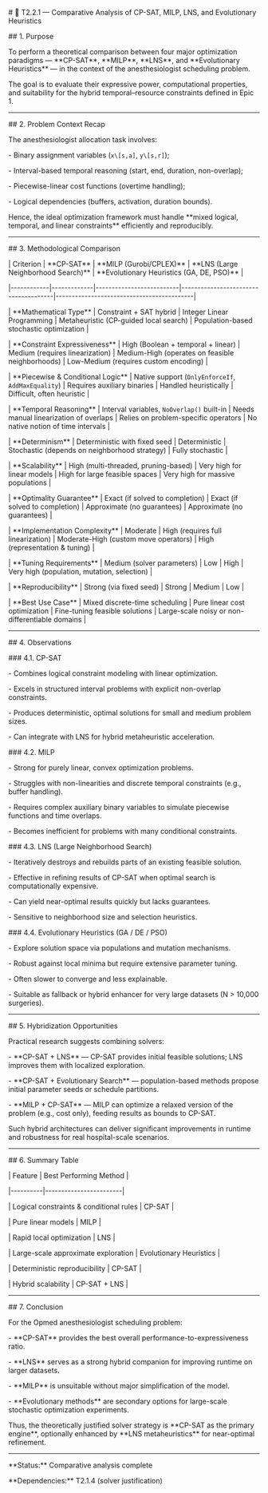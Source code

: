 \# 🧩 T2.2.1 — Comparative Analysis of CP-SAT, MILP, LNS, and Evolutionary Heuristics



\## 1. Purpose

To perform a theoretical comparison between four major optimization paradigms — \*\*CP-SAT\*\*, \*\*MILP\*\*, \*\*LNS\*\*, and \*\*Evolutionary Heuristics\*\* — in the context of the anesthesiologist scheduling problem.

The goal is to evaluate their expressive power, computational properties, and suitability for the hybrid temporal–resource constraints defined in Epic 1.



---



\## 2. Problem Context Recap

The anesthesiologist allocation task involves:

\- Binary assignment variables (`x\[s,a]`, `y\[s,r]`);

\- Interval-based temporal reasoning (start, end, duration, non-overlap);

\- Piecewise-linear cost functions (overtime handling);

\- Logical dependencies (buffers, activation, duration bounds).



Hence, the ideal optimization framework must handle \*\*mixed logical, temporal, and linear constraints\*\* efficiently and reproducibly.



---



\## 3. Methodological Comparison



| Criterion | \*\*CP-SAT\*\* | \*\*MILP (Gurobi/CPLEX)\*\* | \*\*LNS (Large Neighborhood Search)\*\* | \*\*Evolutionary Heuristics (GA, DE, PSO)\*\* |

|------------|-------------|--------------------------|--------------------------------------|-------------------------------------------|

| \*\*Mathematical Type\*\* | Constraint + SAT hybrid | Integer Linear Programming | Metaheuristic (CP-guided local search) | Population-based stochastic optimization |

| \*\*Constraint Expressiveness\*\* | High (Boolean + temporal + linear) | Medium (requires linearization) | Medium-High (operates on feasible neighborhoods) | Low-Medium (requires custom encoding) |

| \*\*Piecewise \& Conditional Logic\*\* | Native support (`OnlyEnforceIf`, `AddMaxEquality`) | Requires auxiliary binaries | Handled heuristically | Difficult, often heuristic |

| \*\*Temporal Reasoning\*\* | Interval variables, `NoOverlap()` built-in | Needs manual linearization of overlaps | Relies on problem-specific operators | No native notion of time intervals |

| \*\*Determinism\*\* | Deterministic with fixed seed | Deterministic | Stochastic (depends on neighborhood strategy) | Fully stochastic |

| \*\*Scalability\*\* | High (multi-threaded, pruning-based) | Very high for linear models | High for large feasible spaces | Very high for massive populations |

| \*\*Optimality Guarantee\*\* | Exact (if solved to completion) | Exact (if solved to completion) | Approximate (no guarantees) | Approximate (no guarantees) |

| \*\*Implementation Complexity\*\* | Moderate | High (requires full linearization) | Moderate-High (custom move operators) | High (representation \& tuning) |

| \*\*Tuning Requirements\*\* | Medium (solver parameters) | Low | High | Very high (population, mutation, selection) |

| \*\*Reproducibility\*\* | Strong (via fixed seed) | Strong | Medium | Low |

| \*\*Best Use Case\*\* | Mixed discrete-time scheduling | Pure linear cost optimization | Fine-tuning feasible solutions | Large-scale noisy or non-differentiable domains |



---



\## 4. Observations



\### 4.1. CP-SAT

\- Combines logical constraint modeling with linear optimization.

\- Excels in structured interval problems with explicit non-overlap constraints.

\- Produces deterministic, optimal solutions for small and medium problem sizes.

\- Can integrate with LNS for hybrid metaheuristic acceleration.



\### 4.2. MILP

\- Strong for purely linear, convex optimization problems.

\- Struggles with non-linearities and discrete temporal constraints (e.g., buffer handling).

\- Requires complex auxiliary binary variables to simulate piecewise functions and time overlaps.

\- Becomes inefficient for problems with many conditional constraints.



\### 4.3. LNS (Large Neighborhood Search)

\- Iteratively destroys and rebuilds parts of an existing feasible solution.

\- Effective in refining results of CP-SAT when optimal search is computationally expensive.

\- Can yield near-optimal results quickly but lacks guarantees.

\- Sensitive to neighborhood size and selection heuristics.



\### 4.4. Evolutionary Heuristics (GA / DE / PSO)

\- Explore solution space via populations and mutation mechanisms.

\- Robust against local minima but require extensive parameter tuning.

\- Often slower to converge and less explainable.

\- Suitable as fallback or hybrid enhancer for very large datasets (N > 10,000 surgeries).



---



\## 5. Hybridization Opportunities

Practical research suggests combining solvers:

\- \*\*CP-SAT + LNS\*\* — CP-SAT provides initial feasible solutions; LNS improves them with localized exploration.

\- \*\*CP-SAT + Evolutionary Search\*\* — population-based methods propose initial parameter seeds or schedule partitions.

\- \*\*MILP + CP-SAT\*\* — MILP can optimize a relaxed version of the problem (e.g., cost only), feeding results as bounds to CP-SAT.



Such hybrid architectures can deliver significant improvements in runtime and robustness for real hospital-scale scenarios.



---



\## 6. Summary Table



| Feature | Best Performing Method |

|----------|------------------------|

| Logical constraints \& conditional rules | CP-SAT |

| Pure linear models | MILP |

| Rapid local optimization | LNS |

| Large-scale approximate exploration | Evolutionary Heuristics |

| Deterministic reproducibility | CP-SAT |

| Hybrid scalability | CP-SAT + LNS |



---



\## 7. Conclusion

For the Opmed anesthesiologist scheduling problem:

\- \*\*CP-SAT\*\* provides the best overall performance-to-expressiveness ratio.

\- \*\*LNS\*\* serves as a strong hybrid companion for improving runtime on larger datasets.

\- \*\*MILP\*\* is unsuitable without major simplification of the model.

\- \*\*Evolutionary methods\*\* are secondary options for large-scale stochastic optimization experiments.



Thus, the theoretically justified solver strategy is \*\*CP-SAT as the primary engine\*\*, optionally enhanced by \*\*LNS metaheuristics\*\* for near-optimal refinement.



---



\*\*Status:\*\* Comparative analysis complete

\*\*Dependencies:\*\* T2.1.4 (solver justification)

